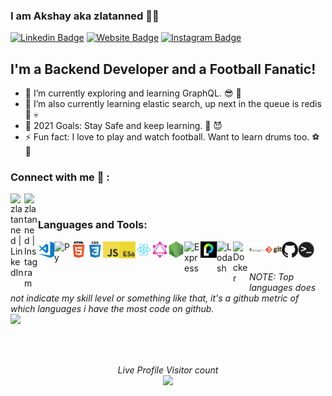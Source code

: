 ### I am Akshay aka zlatanned 🤟🏼

[![Linkedin Badge](https://img.shields.io/badge/-Akshay%20Shahi-0e76a8?style=flat-square&logo=Linkedin&logoColor=white)](https://linkedin.com/in/shahiakshay31)
[![Website Badge](https://img.shields.io/badge/Portfolio%20Website-3b5998?style=flat-square&logo=google-chrome&logoColor=white)](https://zlatanned.github.io)
[![Instagram Badge](https://img.shields.io/badge/-@akashahipaneer-e4405f?style=flat-square&logo=Instagram&logoColor=white)](https://instagram.com/akashahipaneer/)

## I'm a Backend Developer and a Football Fanatic!

- 🔭 I’m currently exploring and learning GraphQL. 😎 🤩
- 🌱 I’m also currently learning elastic search, up next in the queue is redis 🤯 💀
- 🥅 2021 Goals: Stay Safe and keep learning. 🤠 😈
- ⚡ Fun fact: I love to play and watch football. Want to learn drums too. ⚽️ 🥁

### Connect with me 🤝 : 

[<img align="left" alt="zlatanned | LinkedIn" width="22px" src="https://cdn.jsdelivr.net/npm/simple-icons@v3/icons/linkedin.svg" />][linkedin]
[<img align="left" alt="zlatanned | Instagram" width="22px" src="https://cdn.jsdelivr.net/npm/simple-icons@v3/icons/instagram.svg" />][instagram]

<br />

### Languages and Tools:

<img align="left" alt="Visual Studio Code" width="26px" src="https://raw.githubusercontent.com/github/explore/80688e429a7d4ef2fca1e82350fe8e3517d3494d/topics/visual-studio-code/visual-studio-code.png" />
<img align="left" alt="Py" width="26px" src="https://github.com/jalbertsr/logo-badge-images/blob/master/img/rsz_python.png?raw=true" />
<img align="left" alt="HTML5" width="26px" src="https://raw.githubusercontent.com/github/explore/80688e429a7d4ef2fca1e82350fe8e3517d3494d/topics/html/html.png" />
<img align="left" alt="CSS3" width="26px" src="https://raw.githubusercontent.com/github/explore/80688e429a7d4ef2fca1e82350fe8e3517d3494d/topics/css/css.png" />
<img align="left" alt="JavaScript" width="26px" src="https://raw.githubusercontent.com/github/explore/80688e429a7d4ef2fca1e82350fe8e3517d3494d/topics/javascript/javascript.png" />
<img align="left" alt="ES6" width="26px" src="https://github.com/MarioTerron/logo-images/blob/master/logos/es6.png" />
<img align="left" alt="React" width="26px" src="https://raw.githubusercontent.com/github/explore/80688e429a7d4ef2fca1e82350fe8e3517d3494d/topics/react/react.png" />
<img align="left" alt="GraphQL" width="26px" src="https://raw.githubusercontent.com/github/explore/80688e429a7d4ef2fca1e82350fe8e3517d3494d/topics/graphql/graphql.png" />
<img align="left" alt="Node.js" width="26px" src="https://raw.githubusercontent.com/github/explore/80688e429a7d4ef2fca1e82350fe8e3517d3494d/topics/nodejs/nodejs.png" />
<img align="left" alt="Express" width="26px" src="https://github.com/MarioTerron/logo-images/blob/master/logos/expressjs.png" />
<img align="left" alt="Passport"width="26px" src="https://github.com/MarioTerron/logo-images/blob/master/logos/passport.png" />
<img align="left" alt="Lodash" width="26px" src="https://github.com/jalbertsr/logo-badge-images/blob/master/img/rsz_lodash.png?raw=true" />
<img align="left" alt="Docker" width="26px" src="https://i.imgur.com/VyjCJuz.png" />
<img align="left" alt="MongoDB" width="26px" src="https://raw.githubusercontent.com/github/explore/80688e429a7d4ef2fca1e82350fe8e3517d3494d/topics/mongodb/mongodb.png" />
<img align="left" alt="Git" width="26px" src="https://raw.githubusercontent.com/github/explore/80688e429a7d4ef2fca1e82350fe8e3517d3494d/topics/git/git.png" />
<img align="left" alt="GitHub" width="26px" src="https://raw.githubusercontent.com/github/explore/78df643247d429f6cc873026c0622819ad797942/topics/github/github.png" />
<img align="left" alt="Terminal" width="26px" src="https://raw.githubusercontent.com/github/explore/80688e429a7d4ef2fca1e82350fe8e3517d3494d/topics/terminal/terminal.png" />

<br />
<br />
<p>
  <i>NOTE: Top languages does not indicate my skill level or something like that, it's a github metric of which languages i have the most code on github.</i><br>
  <img src="https://github-readme-stats.vercel.app/api/top-langs/?username=zlatanned&layout=compact&theme=material-palenight" />
</p>

[instagram]: https://instagram.com/akashahipaneer
[linkedin]: https://linkedin.com/in/shahiakshay31

<br />
<br />

<p align="center"> 
  <i>Live Profile Visitor count</i><br>
  <img src="https://profile-counter.glitch.me/zlatanned/count.svg" />
</p>

